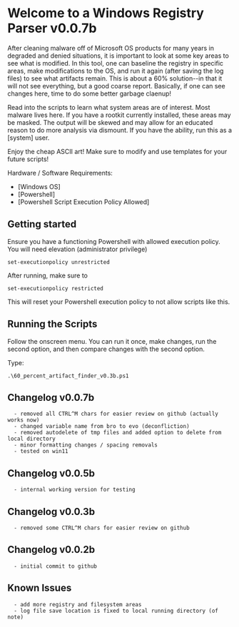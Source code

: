 # Welcome to a Windows Registry Parser v0.0.7b

After cleaning malware off of Microsoft OS products for many years in degraded and denied situations, it is important to look at some key areas to see what is modified. In this tool, one can baseline the registry in specific areas, make modifications to the OS, and run it again (after saving the log files) to see what artifacts remain. This is about a 60% solution--in that it will not see everything, but a good coarse report. Basically, if one can see changes here, time to do some better garbage claenup!

Read into the scripts to learn what system areas are of interest. Most malware lives here. If you have a rootkit currently installed, these areas may be masked. The output will be skewed and may allow for an educated reason to do more analysis via dismount. If you have the ability, run this as a [system] user.  

Enjoy the cheap ASCII art! Make sure to modify and use templates for your future scripts!

Hardware / Software Requirements:
  * [Windows OS]
  * [Powershell]
  * [Powershell Script Execution Policy Allowed]

## Getting started

Ensure you have a functioning Powershell with allowed execution policy. You will need elevation (administrator privilege)
```
set-executionpolicy unrestricted
```

After running, make sure to

```
set-executionpolicy restricted
```
This will reset your Powershell execution policy to not allow scripts like this.  

## Running the Scripts

Follow the onscreen menu. You can run it once, make changes, run the second option, and then compare changes with the second option.

Type:
```
.\60_percent_artifact_finder_v0.3b.ps1
```

## Changelog v0.0.7b
```
  - removed all CTRL^M chars for easier review on github (actually works now)
  - changed variable name from bro to evo (deconfliction)
  - removed autodelete of tmp files and added option to delete from local directory
  - minor formatting changes / spacing removals
  - tested on win11
```

## Changelog v0.0.5b
```
  - internal working version for testing
```

## Changelog v0.0.3b
```
  - removed some CTRL^M chars for easier review on github
```

## Changelog v0.0.2b
```
  - initial commit to github
```

## Known Issues
```
  - add more registry and filesystem areas
  - log file save location is fixed to local running directory (of note)
```

